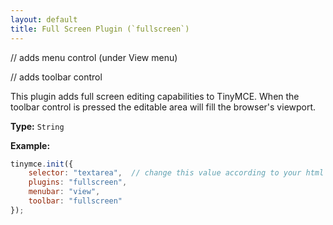 ```yaml
---
layout: default
title: Full Screen Plugin (`fullscreen`)
---
```


// adds menu control (under View menu)

// adds toolbar control

This plugin adds full screen editing capabilities to TinyMCE. When the toolbar control is pressed the editable area will fill the browser's viewport.

**Type:** `String`

**Example:**

```js
tinymce.init({
    selector: "textarea",  // change this value according to your html
    plugins: "fullscreen",
    menubar: "view",
    toolbar: "fullscreen"
});
```
